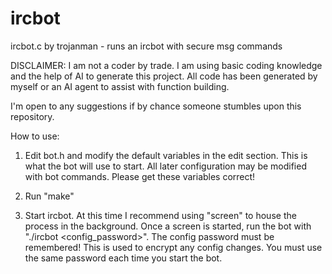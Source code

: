 # ircbot
ircbot.c by trojanman - runs an ircbot with secure msg commands

DISCLAIMER: I am not a coder by trade. I am using basic coding knowledge and the help of AI to generate this project.
All code has been generated by myself or an AI agent to assist with function building. 

I'm open to any suggestions if by chance someone stumbles upon this repository.

How to use:

1) Edit bot.h and modify the default variables in the edit section. This is what the bot will use to start. All later configuration may be modified with bot commands. Please get these variables correct!

2) Run "make"

3) Start ircbot. At this time I recommend using "screen" to house the process in the background. Once a screen is started, run the bot with "./ircbot <config_password>". The config password must be remembered! This is used to encrypt any config changes. You must use the same password each time you start the bot.

